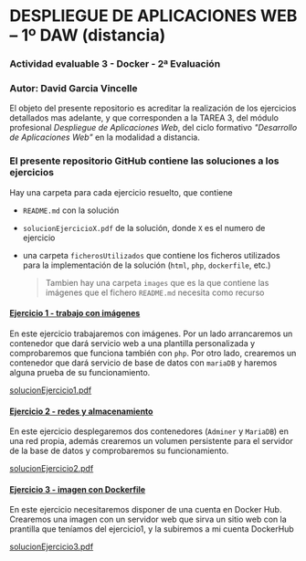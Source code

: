 # DESPLIEGUE DE APLICACIONES WEB – 1º DAW (distancia)
### Actividad evaluable 3 - Docker - 2ª Evaluación

### Autor: David Garcia Vincelle

El objeto del presente repositorio es acreditar la realización de los ejercicios detallados mas adelante, y que corresponden a la TAREA 3, del módulo profesional *Despliegue de Aplicaciones Web*, del ciclo formativo *"Desarrollo de Aplicaciones Web"* en la modalidad a distancia.

### El presente repositorio GitHub contiene las soluciones a los ejercicios

Hay una carpeta para cada ejercicio resuelto, que contiene
- `README.md` con la solución
- `solucionEjercicioX.pdf` de la solución, donde `X` es el numero de ejercicio
- una carpeta `ficherosUtilizados` que contiene los ficheros utilizados para la implementación de la solución (`html`, `php`, `dockerfile`, etc.)

  > Tambien hay una carpeta `images` que es la que contiene las imágenes que el fichero `README.md` necesita como recurso

#### [Ejercicio 1 - trabajo con imágenes](https://github.com/DavidGarciaVincelle/pruebamd/tree/main/ejercicio1)
En este ejercicio trabajaremos con imágenes. Por un lado arrancaremos un contenedor que dará servicio web a una plantilla personalizada y comprobaremos que funciona también con `php`. Por otro lado, crearemos un contenedor que dará servicio de base de datos con `mariaDB` y haremos alguna prueba de su funcionamiento.

[solucionEjercicio1.pdf](https://github.com/DavidGarciaVincelle/pruebamd/blob/main/ejercicio1/solucionEjercicio1.pdf)

#### [Ejercicio 2 - redes y almacenamiento](https://github.com/DavidGarciaVincelle/pruebamd/tree/main/ejercicio2)
En este ejercicio desplegaremos dos contenedores (`Adminer` y `MariaDB`) en una red propia, además crearemos un volumen persistente para el servidor de la base de datos y comprobaremos su funcionamiento.

[solucionEjercicio2.pdf](https://github.com/DavidGarciaVincelle/pruebamd/blob/main/ejercicio2/solucionEjercicio2.pdf)

#### [Ejercicio 3 - imagen con Dockerfile](https://github.com/DavidGarciaVincelle/pruebamd/tree/main/ejercicio3)
En este ejercicio necesitaremos disponer de una cuenta en Docker Hub.
Crearemos una imagen con un servidor web que sirva un sitio web con la prantilla que teníamos del ejercicio1, y la subiremos a mi cuenta DockerHub

[solucionEjercicio3.pdf](https://github.com/DavidGarciaVincelle/pruebamd/blob/main/ejercicio3/solucionEjercicio3.pdf)
